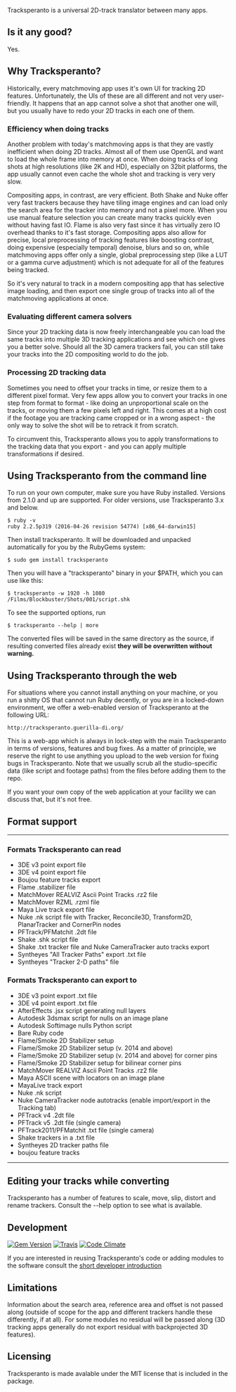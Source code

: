 Tracksperanto is a universal 2D-track translator between many apps.

## Is it any good?

Yes.

## Why Tracksperanto?

Historically, every matchmoving app uses it's own UI for tracking 2D features.
Unfortunately, the UIs of these are all different and not very user-friendly. It happens
that an app cannot solve a shot that another one will, but you usually have to redo your 2D
tracks in each one of them.

### Efficiency when doing tracks

Another problem with today's matchmoving apps is that they are vastly inefficient when
doing 2D tracks. Almost all of them use OpenGL and want to load the whole frame into memory
at once. When doing tracks of long shots at high resolutions (like 2K and HD), especially
on 32bit platforms, the app usually cannot even cache the whole shot and tracking is very
very slow.

Compositing apps, in contrast, are very efficient. Both Shake and Nuke offer very
fast trackers because they have tiling image engines and can load only the search area
for the tracker into memory and not a pixel more. When you use manual feature selection 
you can create many tracks quickly even without having fast IO. Flame is also very fast
since it has virtually zero IO overhead thanks to it's fast storage. Compositing apps
also allow for precise, local preprocessing of tracking features like boosting contrast,
doing expensive (especially temporal) denoise, blurs and so on, while matchmoving apps
offer only a single, global preprocessing step (like a LUT or a gamma curve adjustment)
which is not adequate for all of the features being tracked.

So it's very natural to track in a modern compositing app that has selective image
loading, and then export one single group of tracks into all of the matchmoving
applications at once.

### Evaluating different camera solvers

Since your 2D tracking data is now freely interchangeable you can load the same tracks
into multiple 3D tracking applications and see which one gives you a better solve.
Should all the 3D camera trackers fail, you can still take your tracks into the 2D
compositing world to do the job. 

### Processing 2D tracking data

Sometimes you need to offset your tracks in time, or resize them to a different pixel format.
Very few apps allow you to convert your tracks in one step from format to format - like doing
an unproportional scale on the tracks, or moving them a few pixels left and right. This comes 
at a high cost if the footage you are tracking came cropped or in a wrong aspect - the only 
way to solve the shot will be to retrack it from scratch.

To circumvent this, Tracksperanto allows you to apply transformations to the tracking data
that you export - and you can apply multiple transformations if desired.

## Using Tracksperanto from the command line

To run on your own computer, make sure you have Ruby installed. Versions from 2.1.0
and up are supported. For older versions, use Tracksperanto 3.x and below.

    $ ruby -v
    ruby 2.2.5p319 (2016-04-26 revision 54774) [x86_64-darwin15]

Then install tracksperanto. It will be downloaded and unpacked automatically for you by the
RubyGems system:

    $ sudo gem install tracksperanto

Then you will have a "tracksperanto" binary in your $PATH, which you can use like this:

    $ tracksperanto -w 1920 -h 1080 /Films/Blockbuster/Shots/001/script.shk

To see the supported options, run

    $ tracksperanto --help | more

The converted files will be saved in the same directory as the source, if resulting
converted files already exist **they will be overwritten without warning.**

## Using Tracksperanto through the web

For situations where you cannot install anything on your machine, or you run a shitty OS that cannot
run Ruby decently, or you are in a locked-down environment, we offer a web-enabled version of
Tracksperanto at the following URL:

    http://tracksperanto.guerilla-di.org/

This is a web-app which is always in lock-step with the main Tracksperanto in terms of versions,
features and bug fixes. As a matter of principle, we reserve the right to use anything you upload
to the web version for fixing bugs in Tracksperanto. Note that we usually scrub all the studio-specific
data (like script and footage paths) from the files before adding them to the repo.

If you want your own copy of the web application at your facility we can discuss that, but it's not free.

## Format support

--- 
 
### Formats Tracksperanto can read
 
* 3DE v3 point export file
* 3DE v4 point export file
* Boujou feature tracks export
* Flame .stabilizer file
* MatchMover REALVIZ Ascii Point Tracks .rz2 file
* MatchMover RZML .rzml file
* Maya Live track export file
* Nuke .nk script file with Tracker, Reconcile3D, Transform2D, PlanarTracker and CornerPin nodes
* PFTrack/PFMatchit .2dt file
* Shake .shk script file
* Shake .txt tracker file and Nuke CameraTracker auto tracks export
* Syntheyes "All Tracker Paths" export .txt file
* Syntheyes "Tracker 2-D paths" file
 
### Formats Tracksperanto can export to
 
* 3DE v3 point export .txt file
* 3DE v4 point export .txt file
* AfterEffects .jsx script generating null layers
* Autodesk 3dsmax script for nulls on an image plane
* Autodesk Softimage nulls Python script
* Bare Ruby code
* Flame/Smoke 2D Stabilizer setup
* Flame/Smoke 2D Stabilizer setup (v. 2014 and above)
* Flame/Smoke 2D Stabilizer setup (v. 2014 and above) for corner pins
* Flame/Smoke 2D Stabilizer setup for bilinear corner pins
* MatchMover REALVIZ Ascii Point Tracks .rz2 file
* Maya ASCII scene with locators on an image plane
* MayaLive track export
* Nuke .nk script
* Nuke CameraTracker node autotracks (enable import/export in the Tracking tab)
* PFTrack v4 .2dt file
* PFTrack v5 .2dt file (single camera)
* PFTrack2011/PFMatchit .txt file (single camera)
* Shake trackers in a .txt file
* Syntheyes 2D tracker paths file
* boujou feature tracks
 
---


## Editing your tracks while converting

Tracksperanto has a number of features to scale, move, slip, distort and rename trackers.
Consult the --help option to see what is available.

## Development

[![Gem Version](https://badge.fury.io/rb/tracksperanto.svg)](http://badge.fury.io/rb/tracksperanto)
[![Travis](https://secure.travis-ci.org/guerilla-di/tracksperanto.png)](https://travis-ci.org/guerilla-di/tracksperanto)
[![Code Climate](https://codeclimate.com/github/guerilla-di/tracksperanto/badges/gpa.svg)](https://codeclimate.com/github/guerilla-di/tracksperanto)

If you are interested in reusing Tracksperanto's code or adding modules to the software consult
the [short developer introduction](https://github.com/guerilla-di/tracksperanto/blob/master/CONTRIBUTING.md)

## Limitations

Information about the search area, reference area and offset is not passed along (outside
of scope for the app and different trackers handle these differently, if at all). For some
modules no residual will be passed along (3D tracking apps generally do not export residual
with backprojected 3D features).

## Licensing

Tracksperanto is made avalable under the MIT license that is included in the package.

